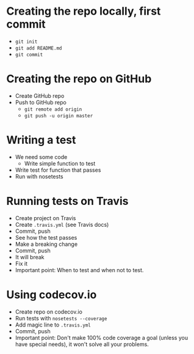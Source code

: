 # Creating the repo locally, first commit
 - `git init`
 - `git add README.md`
 - `git commit`

# Creating the repo on GitHub
 - Create GitHub repo
 - Push to GitHub repo
   - `git remote add origin`
   - `git push -u origin master`

# Writing a test
 - We need some code
   - Write simple function to test
 - Write test for function that passes
 - Run with nosetests

# Running tests on Travis
 - Create project on Travis
 - Create `.travis.yml` (see Travis docs)
 - Commit, push
 - See how the test passes
 - Make a breaking change
 - Commit, push 
 - It will break
 - Fix it
 - Important point: When to test and when not to test.

# Using codecov.io
 - Create repo on codecov.io
 - Run tests with `nosetests --coverage`
 - Add magic line to `.travis.yml`
 - Commit, push
 - Important point: Don't make 100% code coverage a goal (unless you have special needs), it won't solve all your problems.
